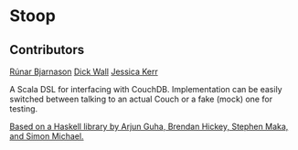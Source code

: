 Stoop
=====

## Contributors
[Rúnar Bjarnason](https://twitter.com/runarorama)
[Dick Wall](https://twitter.com/dickwall)
[Jessica Kerr](https://twitter.com/jessitron)

A Scala DSL for interfacing with CouchDB. Implementation can be easily switched between talking to an actual Couch or a fake (mock) one for testing.

[Based on a Haskell library by Arjun Guha, Brendan Hickey, Stephen Maka, and Simon Michael.](http://hackage.haskell.org/package/CouchDB)

